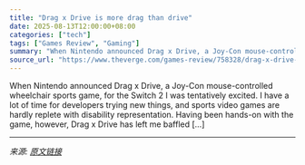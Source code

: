 ```yaml
---
title: "Drag x Drive is more drag than drive"
date: 2025-08-13T12:00:00+08:00
categories: ["tech"]
tags: ["Games Review", "Gaming"]
summary: "When Nintendo announced Drag x Drive, a Joy-Con mouse-controlled wheelchair sports game, for the Switch 2 I was tentatively excited. I have a lot of time for developers trying new things, and sports v"
source_url: "https://www.theverge.com/games-review/758328/drag-x-drive-review"
---
```


When Nintendo announced Drag x Drive, a Joy-Con mouse-controlled wheelchair sports game, for the Switch 2 I was tentatively excited. I have a lot of time for developers trying new things, and sports video games are hardly replete with disability representation. Having been hands-on with the game, however, Drag x Drive has left me baffled [&#8230;]

---

*来源: [原文链接](https://www.theverge.com/games-review/758328/drag-x-drive-review)*
